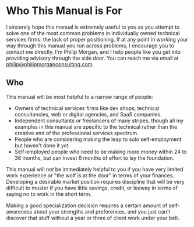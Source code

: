 # Who This Manual is For

I sincerely hope this manual is extremely useful to you as you attempt to solve one of the most common problems in individually owned technical services firms: the lack of proper positioning. If at any point in working your way through this manual you run across problems, I encourage you to contact me directly. I'm Philip Morgan, and I help people like you get into providing advisory through the side door. You can reach me via email at [philip@philipmorganconsulting.com](mailto:philip@philipmorganconsulting.com).

## Who

This manual will be most helpful to a narrow range of people:

* Owners of technical services firms like dev shops, technical consultancies, web or digital agencies, and SaaS companies.
* Independent consultants or freelancers of many stripes, though all my examples in this manual are specific to the technical rather than the creative end of the professional services spectrum.
* People who are considering making the leap to solo self-employment but haven't done it yet.
* Self-employed people who need to be making more money within 24 to 36 months, but can invest 6 months of effort to lay the foundation.

This manual will *not* be immediately helpful to you if you have very limited work experience or "the wolf is at the door" in terms of your finances. Developing a desirable market position requires discipline that will be very difficult to muster if you have little savings, credit, or leeway in terms of saying no to work in the short term. 

Making a good specialization decision requires a certain amount of self-awareness about your strengths and preferences, and you just can't discover that stuff without a year or three of client work under your belt.
